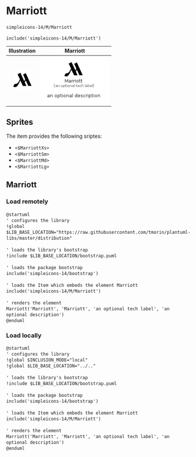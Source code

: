 # Marriott


```text
simpleicons-14/M/Marriott
```

```text
include('simpleicons-14/M/Marriott')
```



| Illustration | Marriott |
| :---: | :---: |
| ![illustration for Illustration](../../simpleicons-14/M/Marriott.png) | ![illustration for Marriott](../../simpleicons-14/M/Marriott.Local.png) |



## Sprites
The item provides the following sriptes:

- `<$MarriottXs>`
- `<$MarriottSm>`
- `<$MarriottMd>`
- `<$MarriottLg>`





## Marriott

### Load remotely
```plantuml
@startuml
' configures the library
!global $LIB_BASE_LOCATION="https://raw.githubusercontent.com/tmorin/plantuml-libs/master/distribution"

' loads the library's bootstrap
!include $LIB_BASE_LOCATION/bootstrap.puml

' loads the package bootstrap
include('simpleicons-14/bootstrap')

' loads the Item which embeds the element Marriott
include('simpleicons-14/M/Marriott')

' renders the element
Marriott('Marriott', 'Marriott', 'an optional tech label', 'an optional description')
@enduml
```

### Load locally
```plantuml
@startuml
' configures the library
!global $INCLUSION_MODE="local"
!global $LIB_BASE_LOCATION="../.."

' loads the library's bootstrap
!include $LIB_BASE_LOCATION/bootstrap.puml

' loads the package bootstrap
include('simpleicons-14/bootstrap')

' loads the Item which embeds the element Marriott
include('simpleicons-14/M/Marriott')

' renders the element
Marriott('Marriott', 'Marriott', 'an optional tech label', 'an optional description')
@enduml
```

